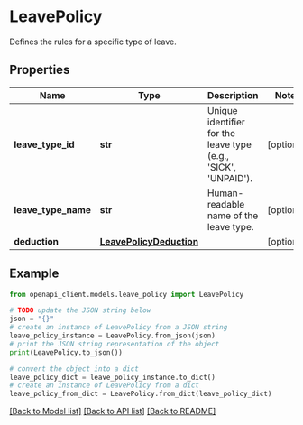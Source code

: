# LeavePolicy

Defines the rules for a specific type of leave.

## Properties

Name | Type | Description | Notes
------------ | ------------- | ------------- | -------------
**leave_type_id** | **str** | Unique identifier for the leave type (e.g., &#39;SICK&#39;, &#39;UNPAID&#39;). | [optional] 
**leave_type_name** | **str** | Human-readable name of the leave type. | [optional] 
**deduction** | [**LeavePolicyDeduction**](LeavePolicyDeduction.md) |  | [optional] 

## Example

```python
from openapi_client.models.leave_policy import LeavePolicy

# TODO update the JSON string below
json = "{}"
# create an instance of LeavePolicy from a JSON string
leave_policy_instance = LeavePolicy.from_json(json)
# print the JSON string representation of the object
print(LeavePolicy.to_json())

# convert the object into a dict
leave_policy_dict = leave_policy_instance.to_dict()
# create an instance of LeavePolicy from a dict
leave_policy_from_dict = LeavePolicy.from_dict(leave_policy_dict)
```
[[Back to Model list]](../README.md#documentation-for-models) [[Back to API list]](../README.md#documentation-for-api-endpoints) [[Back to README]](../README.md)


